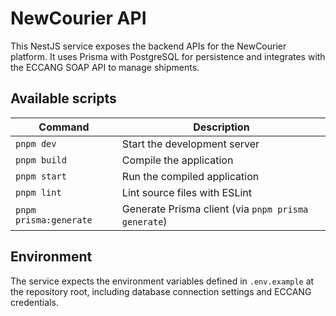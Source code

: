 # NewCourier API

This NestJS service exposes the backend APIs for the NewCourier platform. It uses
Prisma with PostgreSQL for persistence and integrates with the ECCANG SOAP API to
manage shipments.

## Available scripts

| Command            | Description                         |
| ------------------ | ----------------------------------- |
| `pnpm dev`         | Start the development server        |
| `pnpm build`       | Compile the application             |
| `pnpm start`       | Run the compiled application        |
| `pnpm lint`        | Lint source files with ESLint       |
| `pnpm prisma:generate` | Generate Prisma client (via `pnpm prisma generate`) |

## Environment

The service expects the environment variables defined in `.env.example` at the
repository root, including database connection settings and ECCANG credentials.
